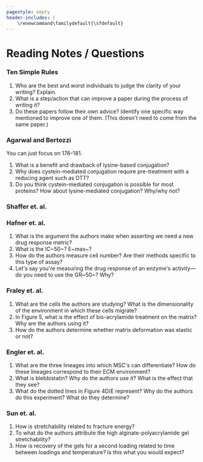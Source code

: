 ```yaml
---
pagestyle: empty
header-includes: |
    \renewcommand\familydefault{\sfdefault}
---
```


# Reading Notes / Questions

### Ten Simple Rules

1. Who are the best and worst individuals to judge the clarity of your writing? Explain.
2. What is a step/action that can improve a paper during the process of writing it?
3. Do these papers follow their own advice? Identify one specific way mentioned to improve one of them. (This doesn't need to come from the same paper.)

### Agarwal and Bertozzi

You can just focus on 176–181.

1. What is a benefit and drawback of lysine-based conjugation?
2. Why does cystein-mediated conjugation require pre-treatment with a reducing agent such as DTT?
3. Do you think cystein-mediated conjugation is possible for most proteins? How about lysine-mediated conjugation? Why/why not?

### Shaffer et. al.






### Hafner et. al.

1. What is the argument the authors make when asserting we need a new drug response metric?
2. What is the IC~50~? E~max~?
3. How do the authors measure cell number? Are their methods specific to this type of assay?
4. Let's say you're measuring the drug response of an enzyme's activity—do you need to use the GR~50~? Why?

### Fraley et. al.

1. What are the cells the authors are studying? What is the dimensionality of the environment in which these cells migrate?
2. In Figure 5, what is the effect of bis-acrylamide treatment on the matrix? Why are the authors using it?
3. How do the authors determine whether matrix deformation was elastic or not?

### Engler et. al.

1. What are the three lineages into which MSC's can differentiate? How do these lineages correspond to their ECM environment?
2. What is blebbistatin? Why do the authors use it? What is the effect that they see?
3. What do the dotted lines in Figure 4D/E represent? Why do the authors do this experiment? What do they determine?

### Sun et. al.

1. How is stretchability related to fracture energy?
2. To what do the authors attribute the high alginate-polyacrylamide gel stretchability?
3. How is recovery of the gels for a second loading related to time between loadings and temperature? Is this what you would expect?
